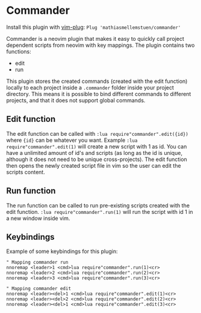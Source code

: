# Commander

Install this plugin with <a href="https://github.com/junegunn/vim-plug">vim-plug</a>: `Plug 'mathiasmellemstuen/commander'`

Commander is a neovim plugin that makes it easy to quickly call project dependent scripts from neovim with key mappings. The plugin contains two functions:
- edit
- run

This plugin stores the created commands (created with the edit function) locally to each project inside a `.commander` folder inside your project directory. This means it is possible to bind different commands to different projects, and that it does not support global commands.

## Edit function
The edit function can be called with `:lua require"commander".edit({id})` where `{id}` can be whatever you want. Example `:lua require"commander".edit(1)` will create a new script with 1 as id. You can have a unlimited amount of id's and scripts (as long as the id is unique, although it does not need to be unique cross-projects). The edit function then opens the newly created script file in vim so the user can edit the scripts content.

## Run function
The run function can be called to run pre-existing scripts created with the edit function. `:lua require"commander".run(1)` will run the script with id 1 in a new window inside vim.

## Keybindings
Example of some keybindings for this plugin:
```vim
" Mapping commander run
nnoremap <leader>1 <cmd>lua require"commander".run(1)<cr>
nnoremap <leader>2 <cmd>lua require"commander".run(2)<cr>
nnoremap <leader>3 <cmd>lua require"commander".run(3)<cr>

" Mapping commander edit
nnoremap <leader><del>1 <cmd>lua require"commander".edit(1)<cr>
nnoremap <leader><del>2 <cmd>lua require"commander".edit(2)<cr>
nnoremap <leader><del>1 <cmd>lua require"commander".edit(3)<cr>
```
